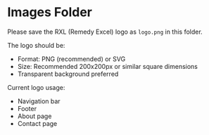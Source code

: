 # Images Folder

Please save the RXL (Remedy Excel) logo as `logo.png` in this folder.

The logo should be:
- Format: PNG (recommended) or SVG
- Size: Recommended 200x200px or similar square dimensions
- Transparent background preferred

Current logo usage:
- Navigation bar
- Footer
- About page
- Contact page
